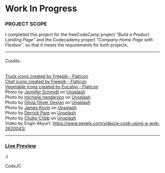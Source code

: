 # Work In Progress

### PROJECT SCOPE

I completed this project for the freeCodeCamp project *"Build a Product Landing Page"* and the Codecademy project  *"Company Home Page with Flexbox"*.
so that it meets the requirements for both projects.
___
###### Credits:
<a href="https://www.flaticon.com/free-icons/truck" title="truck icons">Truck icons created by Freepik - Flaticon</a> <br>
<a href="https://www.flaticon.com/free-icons/chef" title="chef icons">Chef icons created by Freepik - Flaticon</a> <br>
<a href="https://www.flaticon.com/free-icons/vegetable" title="vegetable icons">Vegetable icons created by Eucalyp - Flaticon</a> <br>
Photo by <a href="https://unsplash.com/@jsfoodphotography?utm_source=unsplash&utm_medium=referral&utm_content=creditCopyText">Jennifer Schmidt</a> on <a href="https://unsplash.com/photos/MRHyv-hHxgk?utm_source=unsplash&utm_medium=referral&utm_content=creditCopyText">Unsplash</a> <br>
Photo by <a href="https://unsplash.com/@micheile?utm_source=unsplash&utm_medium=referral&utm_content=creditCopyText">micheile henderson</a> on <a href="https://unsplash.com/photos/3YHXTs1CxFI?utm_source=unsplash&utm_medium=referral&utm_content=creditCopyText">Unsplash</a> <br>
Photo by <a href="https://unsplash.com/@oliviaht?utm_source=unsplash&utm_medium=referral&utm_content=creditCopyText">Olivia Oliver Design</a> on <a href="https://unsplash.com/photos/09EDGncECoU?utm_source=unsplash&utm_medium=referral&utm_content=creditCopyText">Unsplash</a> <br>
Photo by <a href="https://unsplash.com/@james2k?utm_source=unsplash&utm_medium=referral&utm_content=creditCopyText">James Kovin</a> on <a href="https://unsplash.com/photos/F471QsXsqZQ?utm_source=unsplash&utm_medium=referral&utm_content=creditCopyText">Unsplash</a> <br>
Photo by <a href="https://unsplash.com/@kderrick049?utm_source=unsplash&utm_medium=referral&utm_content=creditCopyText">Derrick Pare</a> on <a href="https://unsplash.com/photos/okPdcD03F7g?utm_source=unsplash&utm_medium=referral&utm_content=creditCopyText">Unsplash</a> <br>
Photo by <a href="https://unsplash.com/@chuko?utm_source=unsplash&utm_medium=referral&utm_content=creditCopyText">Chuko Cribb</a> on <a href="https://unsplash.com/photos/W1RZGBsOShM?utm_source=unsplash&utm_medium=referral&utm_content=creditCopyText">Unsplash</a> <br>
Video by Engin Akyurt: https://www.pexels.com/video/a-cook-using-a-wok-2620043/ <br>
___

### [Live Preview](https://raw.githack.com/codxJC/P8._EasyDiet_Landing/master/index.html)

:)

CodxJC

